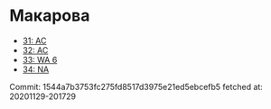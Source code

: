 # Макарова
- [31: AC](31.md)
- [32: AC](32.md)
- [33: WA 6](33.md)
- [34: NA](34.md)

Commit: 1544a7b3753fc275fd8517d3975e21ed5ebcefb5
 fetched at: 20201129-201729
